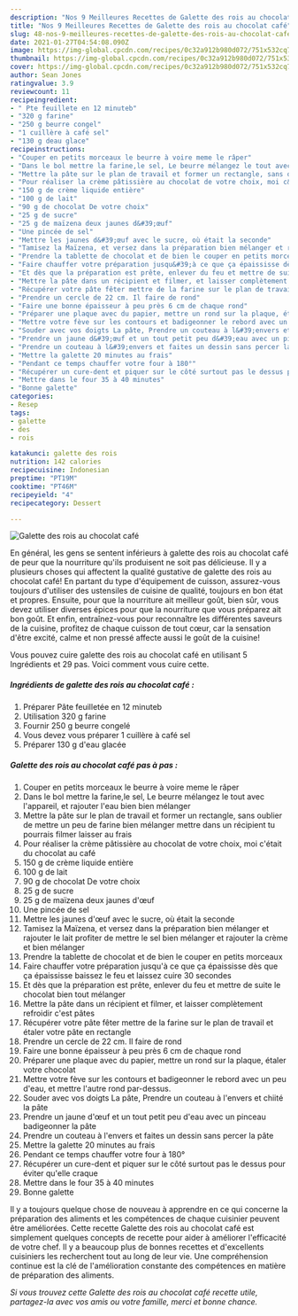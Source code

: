 ```yaml
---
description: "Nos 9 Meilleures Recettes de Galette des rois au chocolat café"
title: "Nos 9 Meilleures Recettes de Galette des rois au chocolat café"
slug: 48-nos-9-meilleures-recettes-de-galette-des-rois-au-chocolat-cafe
date: 2021-01-27T04:54:08.090Z
image: https://img-global.cpcdn.com/recipes/0c32a912b980d072/751x532cq70/galette-des-rois-au-chocolat-cafe-photo-principale-de-la-recette.jpg
thumbnail: https://img-global.cpcdn.com/recipes/0c32a912b980d072/751x532cq70/galette-des-rois-au-chocolat-cafe-photo-principale-de-la-recette.jpg
cover: https://img-global.cpcdn.com/recipes/0c32a912b980d072/751x532cq70/galette-des-rois-au-chocolat-cafe-photo-principale-de-la-recette.jpg
author: Sean Jones
ratingvalue: 3.9
reviewcount: 11
recipeingredient:
- " Pte feuillete en 12 minuteb"
- "320 g farine"
- "250 g beurre congel"
- "1 cuillère à café sel"
- "130 g deau glace"
recipeinstructions:
- "Couper en petits morceaux le beurre à voire meme le râper"
- "Dans le bol mettre la farine,le sel, Le beurre mélangez le tout avec l&#39;appareil, et rajouter l&#39;eau bien bien mélanger"
- "Mettre la pâte sur le plan de travail et former un rectangle, sans oublier de mettre un peu de farine bien mélanger mettre dans un récipient tu pourrais filmer laisser au frais"
- "Pour réaliser la crème pâtissière au chocolat de votre choix, moi c&#39;était du chocolat au café"
- "150 g de crème liquide entière"
- "100 g de lait"
- "90 g de chocolat De votre choix"
- "25 g de sucre"
- "25 g de maïzena deux jaunes d&#39;œuf"
- "Une pincée de sel"
- "Mettre les jaunes d&#39;œuf avec le sucre, où était la seconde"
- "Tamisez la Maïzena, et versez dans la préparation bien mélanger et rajouter le lait profiter de mettre le sel bien mélanger et rajouter la crème et bien mélanger"
- "Prendre la tablette de chocolat et de bien le couper en petits morceaux"
- "Faire chauffer votre préparation jusqu&#39;à ce que ça épaississe dès que ça épaississe baissez le feu et laissez cuire 30 secondes"
- "Et dès que la préparation est prête, enlever du feu et mettre de suite le chocolat bien tout mélanger"
- "Mettre la pâte dans un récipient et filmer, et laisser complètement refroidir c&#39;est pâtes"
- "Récupérer votre pâte fêter mettre de la farine sur le plan de travail et étaler votre pâte en rectangle"
- "Prendre un cercle de 22 cm. Il faire de rond"
- "Faire une bonne épaisseur à peu près 6 cm de chaque rond"
- "Préparer une plaque avec du papier, mettre un rond sur la plaque, étaler votre chocolat"
- "Mettre votre fève sur les contours et badigeonner le rebord avec un peu d&#39;eau, et mettre l&#39;autre rond par-dessus."
- "Souder avec vos doigts La pâte, Prendre un couteau à l&#39;envers et chiité la pâte"
- "Prendre un jaune d&#39;œuf et un tout petit peu d&#39;eau avec un pinceau badigeonner la pâte"
- "Prendre un couteau à l&#39;envers et faites un dessin sans percer la pâte"
- "Mettre la galette 20 minutes au frais"
- "Pendant ce temps chauffer votre four à 180°"
- "Récupérer un cure-dent et piquer sur le côté surtout pas le dessus pour éviter qu&#39;elle craque"
- "Mettre dans le four 35 à 40 minutes"
- "Bonne galette"
categories:
- Resep
tags:
- galette
- des
- rois

katakunci: galette des rois 
nutrition: 142 calories
recipecuisine: Indonesian
preptime: "PT19M"
cooktime: "PT46M"
recipeyield: "4"
recipecategory: Dessert

---
```



![Galette des rois au chocolat café](https://img-global.cpcdn.com/recipes/0c32a912b980d072/751x532cq70/galette-des-rois-au-chocolat-cafe-photo-principale-de-la-recette.jpg)

En général, les gens se sentent inférieurs à galette des rois au chocolat café de peur que la nourriture qu'ils produisent ne soit pas délicieuse. Il y a plusieurs choses qui affectent la qualité gustative de galette des rois au chocolat café! En partant du type d'équipement de cuisson, assurez-vous toujours d'utiliser des ustensiles de cuisine de qualité, toujours en bon état et propres. Ensuite, pour que la nourriture ait meilleur goût, bien sûr, vous devez utiliser diverses épices pour que la nourriture que vous préparez ait bon goût. Et enfin, entraînez-vous pour reconnaître les différentes saveurs de la cuisine, profitez de chaque cuisson de tout cœur, car la sensation d'être excité, calme et non pressé affecte aussi le goût de la cuisine!

<!--inarticleads1-->

Vous pouvez cuire galette des rois au chocolat café en utilisant 5 Ingrédients et 29 pas. Voici comment vous cuire cette.

##### Ingrédients de galette des rois au chocolat café :

1. Préparer  Pâte feuilletée en 12 minuteb
1. Utilisation 320 g farine
1. Fournir 250 g beurre congelé
1. Vous devez vous préparer 1 cuillère à café sel
1. Préparer 130 g d&#39;eau glacée




<!--inarticleads2-->

##### Galette des rois au chocolat café pas à pas :

1. Couper en petits morceaux le beurre à voire meme le râper
1. Dans le bol mettre la farine,le sel, Le beurre mélangez le tout avec l&#39;appareil, et rajouter l&#39;eau bien bien mélanger
1. Mettre la pâte sur le plan de travail et former un rectangle, sans oublier de mettre un peu de farine bien mélanger mettre dans un récipient tu pourrais filmer laisser au frais
1. Pour réaliser la crème pâtissière au chocolat de votre choix, moi c&#39;était du chocolat au café
1. 150 g de crème liquide entière
1. 100 g de lait
1. 90 g de chocolat De votre choix
1. 25 g de sucre
1. 25 g de maïzena deux jaunes d&#39;œuf
1. Une pincée de sel
1. Mettre les jaunes d&#39;œuf avec le sucre, où était la seconde
1. Tamisez la Maïzena, et versez dans la préparation bien mélanger et rajouter le lait profiter de mettre le sel bien mélanger et rajouter la crème et bien mélanger
1. Prendre la tablette de chocolat et de bien le couper en petits morceaux
1. Faire chauffer votre préparation jusqu&#39;à ce que ça épaississe dès que ça épaississe baissez le feu et laissez cuire 30 secondes
1. Et dès que la préparation est prête, enlever du feu et mettre de suite le chocolat bien tout mélanger
1. Mettre la pâte dans un récipient et filmer, et laisser complètement refroidir c&#39;est pâtes
1. Récupérer votre pâte fêter mettre de la farine sur le plan de travail et étaler votre pâte en rectangle
1. Prendre un cercle de 22 cm. Il faire de rond
1. Faire une bonne épaisseur à peu près 6 cm de chaque rond
1. Préparer une plaque avec du papier, mettre un rond sur la plaque, étaler votre chocolat
1. Mettre votre fève sur les contours et badigeonner le rebord avec un peu d&#39;eau, et mettre l&#39;autre rond par-dessus.
1. Souder avec vos doigts La pâte, Prendre un couteau à l&#39;envers et chiité la pâte
1. Prendre un jaune d&#39;œuf et un tout petit peu d&#39;eau avec un pinceau badigeonner la pâte
1. Prendre un couteau à l&#39;envers et faites un dessin sans percer la pâte
1. Mettre la galette 20 minutes au frais
1. Pendant ce temps chauffer votre four à 180°
1. Récupérer un cure-dent et piquer sur le côté surtout pas le dessus pour éviter qu&#39;elle craque
1. Mettre dans le four 35 à 40 minutes
1. Bonne galette




<!--inarticleads1-->

<p>
Il y a toujours quelque chose de nouveau à apprendre en ce qui concerne la préparation des aliments et les compétences de chaque cuisinier peuvent être améliorées. Cette recette Galette des rois au chocolat café est simplement quelques concepts de recette pour aider à améliorer l'efficacité de votre chef. Il y a beaucoup plus de bonnes recettes et d'excellents cuisiniers les recherchent tout au long de leur vie. Une compréhension continue est la clé de l'amélioration constante des compétences en matière de préparation des aliments.
</p>

<p>
<i>Si vous trouvez cette Galette des rois au chocolat café recette utile, partagez-la avec vos amis ou votre famille, merci et bonne chance.</i>
</p>
